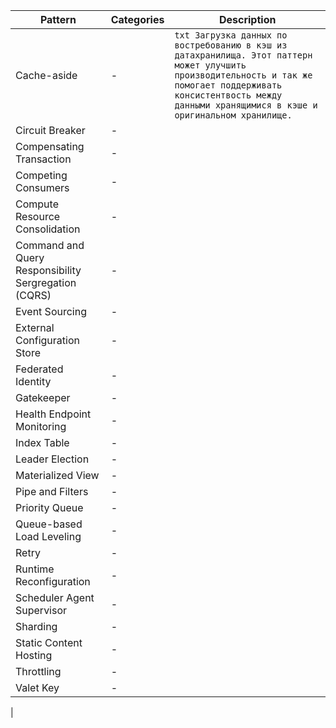 
| Pattern       | Categories    | Description   |
| ------------- | ------------- | ------------- |
| Cache-aside   |-| ```txt Загрузка данных по востребованию в кэш из датахранилища. Этот паттерн может улучшить производительность и так же помогает поддерживать консистентвость между данными хранящимися в кэше и оригинальном хранилище.```    
| Circuit Breaker |-|
| Compensating Transaction |-|
| Competing Consumers |-|
| Compute Resource Consolidation |-|
| Command and Query Responsibility Sergregation (CQRS) |-|
| Event Sourcing |-|
| External Configuration Store |-|
| Federated Identity |-|
| Gatekeeper |-|
| Health Endpoint Monitoring |-|
| Index Table |-|
| Leader Election |-|
| Materialized View |-|
| Pipe and Filters |-|
| Priority Queue |-|
| Queue-based Load Leveling |-|
| Retry |-|
| Runtime Reconfiguration |-|
| Scheduler Agent Supervisor |-|
| Sharding |-|
| Static Content Hosting |-|
| Throttling |-|
| Valet Key |-|
|